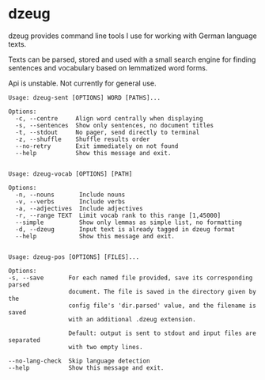 # dzeug

dzeug provides command line tools I use for working with German language texts.

Texts can be parsed, stored and used with a small search engine for finding sentences and vocabulary based on lemmatized word forms.

Api is unstable. Not currently for general use.

    Usage: dzeug-sent [OPTIONS] WORD [PATHS]...

    Options:
      -c, --centre     Align word centrally when displaying
      -s, --sentences  Show only sentences, no document titles
      -t, --stdout     No pager, send directly to terminal
      -z, --shuffle    Shuffle results order
      --no-retry       Exit immediately on not found
      --help           Show this message and exit.


    Usage: dzeug-vocab [OPTIONS] [PATH]

    Options:
      -n, --nouns       Include nouns
      -v, --verbs       Include verbs
      -a, --adjectives  Include adjectives
      -r, --range TEXT  Limit vocab rank to this range [1,45000]
      --simple          Show only lemmas as simple list, no formatting
      -d, --dzeug       Input text is already tagged in dzeug format
      --help            Show this message and exit.


    Usage: dzeug-pos [OPTIONS] [FILES]...

    Options:
    -s, --save       For each named file provided, save its corresponding parsed
                     document. The file is saved in the directory given by the
                     config file's 'dir.parsed' value, and the filename is saved
                     with an additional .dzeug extension.

                     Default: output is sent to stdout and input files are separated
                     with two empty lines.

    --no-lang-check  Skip language detection
    --help           Show this message and exit.

